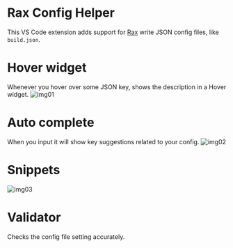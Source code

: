 # Rax Config Helper

This VS Code extension adds support for [Rax](https://rax.js.org/) write JSON config files, like `build.json`.

# Hover widget

Whenever you hover over some JSON key, shows the description in a Hover widget.
![img01](https://img.alicdn.com/tfs/TB1e1wYvEY1gK0jSZFCXXcwqXXa-1140-592.gif)

# Auto complete

When you input it will show key suggestions related to your config.
![img02](https://img.alicdn.com/tfs/TB188ZZvrj1gK0jSZFuXXcrHpXa-1132-774.gif)

# Snippets

![img03](https://img.alicdn.com/tfs/TB1a6IZvuH2gK0jSZJnXXaT1FXa-1136-1334.gif)

# Validator

Checks the config file setting accurately.



